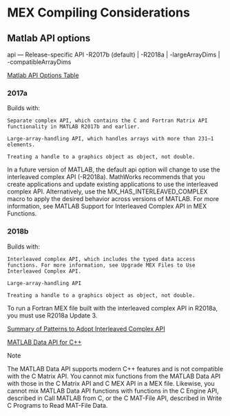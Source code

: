 # MEX Compiling Considerations



## Matlab API options

api — Release-specific API
-R2017b (default) | -R2018a | -largeArrayDims | -compatibleArrayDims

[Matlab API Options Table](https://www.mathworks.com/help/releases/R2024a/matlab/ref/mex.html?s_tid=doc_srchtitle)


### 2017a

Builds with:

    Separate complex API, which contains the C and Fortran Matrix API functionality in MATLAB R2017b and earlier.

    Large-array-handling API, which handles arrays with more than 231–1 elements.

    Treating a handle to a graphics object as object, not double.

In a future version of MATLAB, the default api option will change to use the interleaved complex API (-R2018a). MathWorks recommends that you create applications and update existing applications to use the interleaved complex API. Alternatively, use the MX_HAS_INTERLEAVED_COMPLEX macro to apply the desired behavior across versions of MATLAB. For more information, see MATLAB Support for Interleaved Complex API in MEX Functions.

### 2018b

Builds with:

    Interleaved complex API, which includes the typed data access functions. For more information, see Upgrade MEX Files to Use Interleaved Complex API.

    Large-array-handling API

    Treating a handle to a graphics object as object, not double.

To run a Fortran MEX file built with the interleaved complex API in R2018a, you must use R2018a Update 3.

[Summary of Patterns to Adopt Interleaved Complex API](https://www.mathworks.com/help/releases/R2024a/matlab/matlab_external/upgrade-mex-files-to-use-interleaved-complex.html)

[MATLAB Data API for C++](https://www.mathworks.com/help/releases/R2024a/matlab/matlab-data-array.html)

> [!NOTE]
> The MATLAB Data API supports modern C++ features and is not compatible with the C Matrix API. You cannot mix functions from the MATLAB Data API with those in the C Matrix API and C MEX API in a MEX file. Likewise, you cannot mix MATLAB Data API functions with functions in the C Engine API, described in Call MATLAB from C, or the C MAT-File API, described in Write C Programs to Read MAT-File Data.
